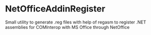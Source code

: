 # NetOfficeAddinRegister
Small utility to generate .reg files with help of regasm to register .NET assemblies for COMInterop with MS Office through NetOffice
